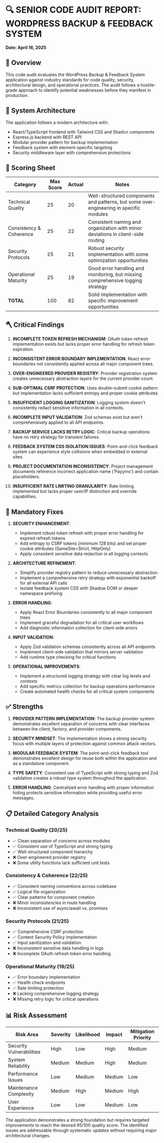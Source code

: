 # 🔍 SENIOR CODE AUDIT REPORT: WORDPRESS BACKUP & FEEDBACK SYSTEM
**Date: April 16, 2025**

## 🎯 Overview
This code audit evaluates the WordPress Backup & Feedback System application against industry standards for code quality, security, architectural design, and operational practices. The audit follows a hostile-grade approach to identify potential weaknesses before they manifest in production.

## 🧩 System Architecture

The application follows a modern architecture with:
- React/TypeScript frontend with Tailwind CSS and Shadcn components
- Express.js backend with REST API
- Modular provider pattern for backup implementation
- Feedback system with element-specific targeting
- Security middleware layer with comprehensive protections

## 🧮 Scoring Sheet

| Category                 | Max Score | Actual | Notes |
|--------------------------|-----------|--------|-------|
| Technical Quality        | 25        | 20     | Well-structured components and patterns, but some over-engineering in specific modules |
| Consistency & Coherence  | 25        | 22     | Consistent naming and organization with minor deviations in client-side routing |
| Security Protocols       | 25        | 21     | Robust security implementation with some optimization opportunities |
| Operational Maturity     | 25        | 19     | Good error handling and monitoring, but missing comprehensive logging strategy |
| **TOTAL**                | 100       | 82     | Solid implementation with specific improvement opportunities |

## 🪓 Critical Findings

1. **INCOMPLETE TOKEN REFRESH MECHANISM**: OAuth token refresh implementation exists but lacks proper error handling for refresh token expiration.

2. **INCONSISTENT ERROR BOUNDARY IMPLEMENTATION**: React error boundaries not consistently applied across all major component trees.

3. **OVER-ENGINEERED PROVIDER REGISTRY**: Provider registration system creates unnecessary abstraction layers for the current provider count.

4. **SUB-OPTIMAL CSRF PROTECTION**: Uses double-submit cookie pattern but implementation lacks sufficient entropy and proper cookie attributes.

5. **INSUFFICIENT LOGGING SANITIZATION**: Logging system doesn't consistently redact sensitive information in all contexts.

6. **INCOMPLETE INPUT VALIDATION**: Zod schemas exist but aren't comprehensively applied to all API endpoints.

7. **BACKUP SERVICE LACKS RETRY LOGIC**: Critical backup operations have no retry strategy for transient failures.

8. **FEEDBACK SYSTEM CSS ISOLATION ISSUES**: Point-and-click feedback system can experience style collisions when embedded in external sites.

9. **PROJECT DOCUMENTATION INCONSISTENCY**: Project management documents reference incorrect application name ('Payymo') and contain placeholders.

10. **INSUFFICIENT RATE LIMITING GRANULARITY**: Rate limiting implemented but lacks proper user/IP distinction and override capabilities.

## 🧠 Mandatory Fixes

1. **SECURITY ENHANCEMENT**:
   - Implement robust token refresh with proper error handling for expired refresh tokens
   - Add entropy to CSRF tokens (minimum 128 bits) and set proper cookie attributes (SameSite=Strict, HttpOnly)
   - Apply consistent sensitive data redaction in all logging contexts

2. **ARCHITECTURE REFINEMENT**:
   - Simplify provider registry pattern to reduce unnecessary abstraction
   - Implement a comprehensive retry strategy with exponential backoff for all external API calls
   - Isolate feedback system CSS with Shadow DOM or deeper namespace prefixing

3. **ERROR HANDLING**:
   - Apply React Error Boundaries consistently to all major component trees
   - Implement graceful degradation for all critical user workflows
   - Add diagnostic information collection for client-side errors

4. **INPUT VALIDATION**:
   - Apply Zod validation schemas consistently across all API endpoints
   - Implement client-side validation that mirrors server validation
   - Add runtime type checking for critical functions

5. **OPERATIONAL IMPROVEMENTS**:
   - Implement a structured logging strategy with clear log levels and contexts
   - Add specific metrics collection for backup operations performance
   - Create automated health checks for all critical system components

## ✅ Strengths

1. **PROVIDER PATTERN IMPLEMENTATION**: The backup provider system demonstrates excellent separation of concerns with clear interfaces between the client, factory, and provider components.

2. **SECURITY MINDSET**: The implementation shows a strong security focus with multiple layers of protection against common attack vectors.

3. **MODULAR FEEDBACK SYSTEM**: The point-and-click feedback tool demonstrates excellent design for reuse both within the application and as a standalone component.

4. **TYPE SAFETY**: Consistent use of TypeScript with strong typing and Zod validation creates a robust type system throughout the application.

5. **ERROR HANDLING**: Centralized error handling with proper information hiding protects sensitive information while providing useful error messages.

## 📋 Detailed Category Analysis

### Technical Quality (20/25)
- ✅ Clean separation of concerns across modules
- ✅ Consistent use of TypeScript and strong typing
- ✅ Well-structured component hierarchy
- ❌ Over-engineered provider registry
- ❌ Some utility functions lack sufficient unit tests

### Consistency & Coherence (22/25)
- ✅ Consistent naming conventions across codebase
- ✅ Logical file organization
- ✅ Clear patterns for component creation
- ❌ Minor inconsistencies in route handling
- ❌ Inconsistent use of async/await vs. promises

### Security Protocols (21/25)
- ✅ Comprehensive CSRF protection
- ✅ Content Security Policy implementation
- ✅ Input sanitization and validation
- ❌ Inconsistent sensitive data handling in logs
- ❌ Incomplete OAuth refresh token error handling

### Operational Maturity (19/25)
- ✅ Error boundary implementation
- ✅ Health check endpoints
- ✅ Rate limiting protection
- ❌ Lacking comprehensive logging strategy
- ❌ Missing retry logic for critical operations

## 📊 Risk Assessment

| Risk Area | Severity | Likelihood | Impact | Mitigation Priority |
|-----------|----------|------------|--------|---------------------|
| Security Vulnerabilities | High | Low | High | Medium |
| System Reliability | Medium | Medium | High | Medium |
| Performance Issues | Low | Medium | Medium | Low |
| Maintenance Complexity | Medium | High | Medium | High |
| User Experience | Low | Low | Medium | Low |

The application demonstrates a strong foundation but requires targeted improvements to reach the desired 95/100 quality score. The identified issues are addressable through systematic updates without requiring major architectural changes.